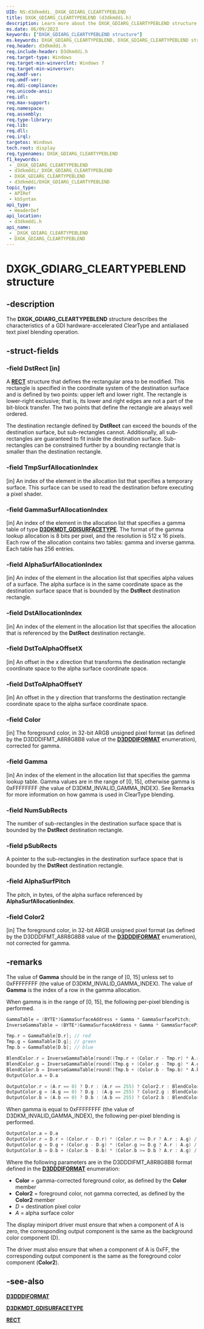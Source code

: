 ```yaml
---
UID: NS:d3dkmddi._DXGK_GDIARG_CLEARTYPEBLEND
title: DXGK_GDIARG_CLEARTYPEBLEND (d3dkmddi.h)
description: Learn more about the DXGK_GDIARG_CLEARTYPEBLEND structure.
ms.date: 06/09/2023
keywords: ["DXGK_GDIARG_CLEARTYPEBLEND structure"]
ms.keywords: DXGK_GDIARG_CLEARTYPEBLEND, DXGK_GDIARG_CLEARTYPEBLEND structure [Display Devices], DmStructs_b59789df-1494-45ea-b89a-4403e6c82dfd.xml, _DXGK_GDIARG_CLEARTYPEBLEND, d3dkmddi/DXGK_GDIARG_CLEARTYPEBLEND, display.dxgk_gdiarg_cleartypeblend
req.header: d3dkmddi.h
req.include-header: D3dkmddi.h
req.target-type: Windows
req.target-min-winverclnt: Windows 7
req.target-min-winversvr: 
req.kmdf-ver: 
req.umdf-ver: 
req.ddi-compliance: 
req.unicode-ansi: 
req.idl: 
req.max-support: 
req.namespace: 
req.assembly: 
req.type-library: 
req.lib: 
req.dll: 
req.irql: 
targetos: Windows
tech.root: display
req.typenames: DXGK_GDIARG_CLEARTYPEBLEND
f1_keywords:
 - _DXGK_GDIARG_CLEARTYPEBLEND
 - d3dkmddi/_DXGK_GDIARG_CLEARTYPEBLEND
 - DXGK_GDIARG_CLEARTYPEBLEND
 - d3dkmddi/DXGK_GDIARG_CLEARTYPEBLEND
topic_type:
 - APIRef
 - kbSyntax
api_type:
 - HeaderDef
api_location:
 - d3dkmddi.h
api_name:
 - _DXGK_GDIARG_CLEARTYPEBLEND
 - DXGK_GDIARG_CLEARTYPEBLEND
---
```


# DXGK_GDIARG_CLEARTYPEBLEND structure

## -description

The **DXGK_GDIARG_CLEARTYPEBLEND** structure describes the characteristics of a GDI hardware-accelerated ClearType and antialiased text pixel blending operation.

## -struct-fields

### -field DstRect [in]

A [**RECT**](/windows/win32/api/windef/ns-windef-rect) structure that defines the rectangular area to be modified. This rectangle is specified in the coordinate system of the destination surface and is defined by two points: upper left and lower right. The rectangle is lower-right exclusive; that is, its lower and right edges are not a part of the bit-block transfer. The two points that define the rectangle are always well ordered.

The destination rectangle defined by **DstRect** can exceed the bounds of the destination surface, but sub-rectangles cannot. Additionally, all sub-rectangles are guaranteed to fit inside the destination surface. Sub-rectangles can be constrained further by a bounding rectangle that is smaller than the destination rectangle.

### -field TmpSurfAllocationIndex

[in] An index of the element in the allocation list that specifies a temporary surface. This surface can be used to read the destination before executing a pixel shader.

### -field GammaSurfAllocationIndex

[in] An index of the element in the allocation list that specifies a gamma table of type [**D3DKMDT_GDISURFACETYPE**](../d3dkmdt/ne-d3dkmdt-_d3dkmdt_gdisurfacetype.md). The format of the gamma lookup allocation is 8 bits per pixel, and the resolution is 512 x 16 pixels. Each row of the allocation contains two tables: gamma and inverse gamma. Each table has 256 entries.

### -field AlphaSurfAllocationIndex

[in] An index of the element in the allocation list that specifies alpha values of a surface. The alpha surface is in the same coordinate space as the destination surface space that is bounded by the **DstRect** destination rectangle.

### -field DstAllocationIndex

[in] An index of the element in the allocation list that specifies the allocation that is referenced by the **DstRect** destination rectangle.

### -field DstToAlphaOffsetX

[in] An offset in the x direction that transforms the destination rectangle coordinate space to the alpha surface coordinate space.

### -field DstToAlphaOffsetY

[in] An offset in the y direction that transforms the destination rectangle coordinate space to the alpha surface coordinate space.

### -field Color

[in] The foreground color, in 32-bit ARGB unsigned pixel format (as defined by the D3DDDIFMT_A8R8G8B8 value of the [**D3DDDIFORMAT**](../d3dukmdt/ne-d3dukmdt-_d3dddiformat.md) enumeration), corrected for gamma.

### -field Gamma

[in] An index of the element in the allocation list that specifies the gamma lookup table. Gamma values are in the range of [0, 15], otherwise gamma is 0xFFFFFFFF (the value of D3DKM_INVALID_GAMMA_INDEX). See Remarks for more information on how gamma is used in ClearType blending.

### -field NumSubRects

The number of sub-rectangles in the destination surface space that is bounded by the **DstRect** destination rectangle.

### -field pSubRects

A pointer to the sub-rectangles in the destination surface space that is bounded by the **DstRect** destination rectangle.

### -field AlphaSurfPitch

The pitch, in bytes, of the alpha surface referenced by **AlphaSurfAllocationIndex**.

### -field Color2

[in] The foreground color, in 32-bit ARGB unsigned pixel format (as defined by the D3DDDIFMT_A8R8G8B8 value of the [**D3DDDIFORMAT**](../d3dukmdt/ne-d3dukmdt-_d3dddiformat.md) enumeration), not corrected for gamma.

## -remarks

The value of **Gamma** should be in the range of [0, 15] unless set to 0xFFFFFFFF (the value of D3DKM_INVALID_GAMMA_INDEX). The value of **Gamma** is the index of a row in the gamma allocation.

When gamma is in the range of [0, 15], the following per-pixel blending is performed.

```cpp
GammaTable = (BYTE*)GammaSurfaceAddress + Gamma * GammaSurfacePitch;
InverseGammaTable = (BYTE*)GammaSurfaceAddress + Gamma * GammaSurfacePitch + 256;

Tmp.r = GammaTable[D.r]; // red
Tmp.g = GammaTable[D.g]; // green
Tmp.b = GammaTable[D.b]; // blue

BlendColor.r = InverseGammaTable[round((Tmp.r + (Color.r - Tmp.r) * A.r / 255.0))]
BlendColor.g = InverseGammaTable[round((Tmp.g + (Color.g - Tmp.g) * A.g / 255.0))]
BlendColor.b = InverseGammaTable[round((Tmp.b + (Color.b - Tmp.b) * A.b / 255.0))]
OutputColor.a = D.a

OutputColor.r = (A.r == 0) ? D.r : (A.r == 255) ? Color2.r : BlendColor.r;
OutputColor.g = (A.g == 0) ? D.g : (A.g == 255) ? Color2.g : BlendColor.g;
OutputColor.b = (A.b == 0) ? D.b : (A.b == 255) ? Color2.b : BlendColor.b;
```

When gamma is equal to 0xFFFFFFFF (the value of D3DKM_INVALID_GAMMA_INDEX), the following per-pixel blending is performed.

``` cpp
OutputColor.a = D.a
OutputColor.r = D.r + (Color.r - D.r) * (Color.r >= D.r ? A.r : A.g) / 255.0
OutputColor.g = D.g + (Color.g - D.g) * (Color.g >= D.g ? A.r : A.g) / 255.0
OutputColor.b = D.b + (Color.b - D.b) * (Color.b >= D.b ? A.r : A.g) / 255.0
```

Where the following parameters are in the D3DDDIFMT_A8R8G8B8 format defined in the [**D3DDDIFORMAT**](../d3dukmdt/ne-d3dukmdt-_d3dddiformat.md) enumeration:

* **Color** = gamma-corrected foreground color, as defined by the **Color** member
* **Color2** = foreground color, not gamma corrected, as defined by the **Color2** member
* *D* = destination pixel color
* *A* = alpha surface color

The display miniport driver must ensure that when a component of A is zero, the corresponding output component is the same as the background color component (D).

The driver must also ensure that when a component of A is 0xFF, the corresponding output component is the same as the foreground color component (**Color2**).

## -see-also

[**D3DDDIFORMAT**](../d3dukmdt/ne-d3dukmdt-_d3dddiformat.md)

[**D3DKMDT_GDISURFACETYPE**](../d3dkmdt/ne-d3dkmdt-_d3dkmdt_gdisurfacetype.md)

[**RECT**](/windows/win32/api/windef/ns-windef-rect)

